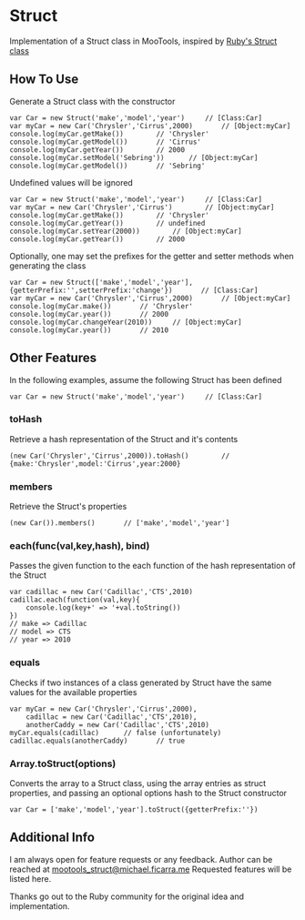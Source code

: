 Struct
======

Implementation of a Struct class in MooTools, inspired by [Ruby's Struct class](http://ruby-doc.org/core/classes/Struct.html)


How To Use
----------

Generate a Struct class with the constructor

	var Car = new Struct('make','model','year')		// [Class:Car]
	var myCar = new Car('Chrysler','Cirrus',2000)		// [Object:myCar]
	console.log(myCar.getMake())		// 'Chrysler'
	console.log(myCar.getModel())		// 'Cirrus'
	console.log(myCar.getYear())		// 2000
	console.log(myCar.setModel('Sebring'))		// [Object:myCar]
	console.log(myCar.getModel())		// 'Sebring'
	
Undefined values will be ignored

	var Car = new Struct('make','model','year')		// [Class:Car]
	var myCar = new Car('Chrysler','Cirrus')		// [Object:myCar]
	console.log(myCar.getMake())		// 'Chrysler'
	console.log(myCar.getYear())		// undefined
	console.log(myCar.setYear(2000))		// [Object:myCar]
	console.log(myCar.getYear())		// 2000

Optionally, one may set the prefixes for the getter
and setter methods when generating the class

	var Car = new Struct(['make','model','year'],{getterPrefix:'',setterPrefix:'change'})		// [Class:Car]
	var myCar = new Car('Chrysler','Cirrus',2000)		// [Object:myCar]
	console.log(myCar.make())		// 'Chrysler'
	console.log(myCar.year())		// 2000
	console.log(myCar.changeYear(2010))		// [Object:myCar]
	console.log(myCar.year())		// 2010


Other Features
--------------

In the following examples, assume the following Struct has been defined

	var Car = new Struct('make','model','year')		// [Class:Car]

### toHash
Retrieve a hash representation of the Struct and it's contents

	(new Car('Chrysler','Cirrus',2000)).toHash()		// {make:'Chrysler',model:'Cirrus',year:2000}

### members
Retrieve the Struct's properties

	(new Car()).members()		// ['make','model','year']

### each(func(val,key,hash), bind)
Passes the given function to the each function of the hash representation of the Struct

	var cadillac = new Car('Cadillac','CTS',2010)
	cadillac.each(function(val,key){
		console.log(key+' => '+val.toString())
	})
	// make => Cadillac
	// model => CTS
	// year => 2010

### equals
Checks if two instances of a class generated by Struct have
the same values for the available properties

	var myCar = new Car('Chrysler','Cirrus',2000),
		cadillac = new Car('Cadillac','CTS',2010),
		anotherCaddy = new Car('Cadillac','CTS',2010)
	myCar.equals(cadillac)		// false (unfortunately)
	cadillac.equals(anotherCaddy)		// true

### Array.toStruct(options)
Converts the array to a Struct class, using the array
entries as struct properties, and passing an optional
options hash to the Struct constructor

	var Car = ['make','model','year'].toStruct({getterPrefix:''})


Additional Info
---------------

I am always open for feature requests or any feedback.
Author can be reached at <mootools_struct@michael.ficarra.me>
Requested features will be listed here.

Thanks go out to the Ruby community for the original idea and implementation.
